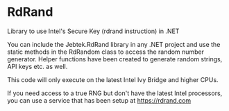 RdRand
======

Library to use Intel's Secure Key (rdrand instruction) in .NET

You can include the Jebtek.RdRand library in any .NET project and use the static methods in the RdRandom class to access 
the random number generator. Helper functions have been created to generate random strings, API keys etc. as well.

This code will only execute on the latest Intel Ivy Bridge and higher CPUs.

If you need access to a true RNG but don't have the latest Intel processors, you can use a service that has been setup 
at https://rdrand.com